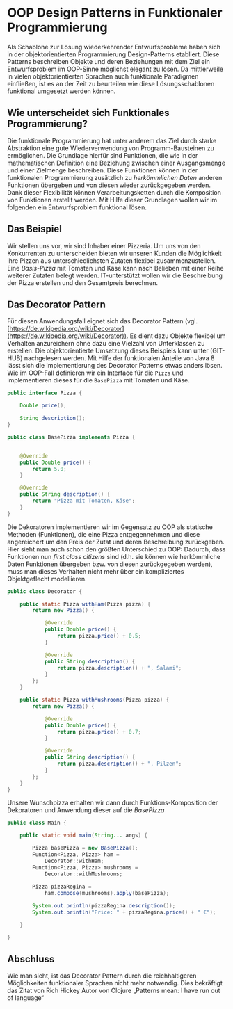 # OOP Design Patterns in Funktionaler Programmierung
Als Schablone zur Lösung wiederkehrender Entwurfsprobleme haben sich in der objektorientierten Programmierung Design-Patterns etabliert. Diese Patterns beschreiben Objekte und deren Beziehungen mit dem Ziel ein Entwurfsproblem im OOP-Sinne möglichst elegant zu lösen. Da mittlerweile in vielen objektorientierten Sprachen auch funktionale Paradigmen einfließen, ist es an der Zeit zu beurteilen wie diese Lösungsschablonen funktional umgesetzt werden können. 

## Wie unterscheidet sich Funktionales Programmierung?
Die funktionale Programmierung hat unter anderem das Ziel durch
starke Abstraktion eine gute Wiederverwendung von Programm-Bausteinen zu ermöglichen. Die Grundlage hierfür sind Funktionen, die wie in der mathematischen Definition eine Beziehung zwischen einer Ausgangsmenge und einer Zielmenge beschreiben. Diese Funktionen können in der funktionalen Programmierung zusätzlich zu *herkömmlichen Daten* anderen Funktionen übergeben und von diesen wieder zurückgegeben werden. Dank dieser Flexibilität können Verarbeitungsketten durch die Komposition von Funktionen erstellt werden. Mit Hilfe dieser Grundlagen wollen wir im folgenden ein Entwurfsproblem funktional lösen.

## Das Beispiel
Wir stellen uns vor, wir sind Inhaber einer Pizzeria. Um uns von den Konkurrenten zu unterscheiden bieten wir unseren Kunden die Möglichkeit ihre Pizzen aus unterschiedlichsten Zutaten flexibel zusammenzustellen. Eine *Basis-Pizza* mit Tomaten und Käse kann nach Belieben mit einer Reihe weiterer Zutaten belegt werden. IT-unterstützt wollen wir die Beschreibung der Pizza erstellen und den Gesamtpreis berechnen. 

## Das Decorator Pattern
Für diesen Anwendungsfall eignet sich das Decorator Pattern
(vgl. [https://de.wikipedia.org/wiki/Decorator](https://de.wikipedia.org/wiki/Decorator)). Es dient dazu Objekte flexibel um Verhalten anzureichern ohne dazu eine Vielzahl von Unterklassen zu erstellen. Die objektorientierte Umsetzung dieses Beispiels kann unter (GIT-HUB) nachgelesen werden. 
Mit Hilfe der funktionalen Anteile von Java 8 lässt sich die Implementierung des Decorator Patterns etwas anders lösen.  
Wie im OOP-Fall definieren wir ein Interface für die `Pizza` und implementieren dieses für die `BasePizza` mit Tomaten und Käse.

```java
public interface Pizza {

    Double price();

    String description();
}
```

```java
public class BasePizza implements Pizza {


    @Override
    public Double price() {
        return 5.0;
    }

    @Override
    public String description() {
        return "Pizza mit Tomaten, Käse";
    }
}
```

Die Dekoratoren implementieren wir im Gegensatz zu OOP als statische Methoden (Funktionen), die eine Pizza entgegennehmen und diese angereichert um den Preis der Zutat und deren Beschreibung zurückgeben. Hier sieht man auch schon den größten Unterschied zu OOP: Dadurch, dass Funktionen nun *first class citizens* sind (d.h. sie können wie herkömmliche Daten Funktionen übergeben bzw. von diesen zurückgegeben werden), muss man dieses Verhalten nicht mehr über ein kompliziertes Objektgeflecht modellieren.

```java
public class Decorator {

    public static Pizza withHam(Pizza pizza) {
        return new Pizza() {

            @Override
            public Double price() {
                return pizza.price() + 0.5;
            }

            @Override
            public String description() {
                return pizza.description() + ", Salami";
            }
        };
    }

    public static Pizza withMushrooms(Pizza pizza) {
        return new Pizza() {

            @Override
            public Double price() {
                return pizza.price() + 0.7;
            }

            @Override
            public String description() {
                return pizza.description() + ", Pilzen";
            }
        };
    }
}
```

Unsere Wunschpizza erhalten wir dann durch Funktions-Komposition der Dekoratoren und Anwendung dieser auf die *BasePizza*

```java
public class Main {

    public static void main(String... args) {

        Pizza basePizza = new BasePizza();
        Function<Pizza, Pizza> ham = 
            Decorator::withHam;
        Function<Pizza, Pizza> mushrooms = 
            Decorator::withMushrooms;
        
        Pizza pizzaRegina = 
            ham.compose(mushrooms).apply(basePizza);

        System.out.println(pizzaRegina.description());
        System.out.println("Price: " + pizzaRegina.price() + " €");

    }

}
```

## Abschluss
Wie man sieht, ist das Decorator Pattern durch die reichhaltigeren Möglichkeiten funktionaler Sprachen nicht mehr notwendig. Dies bekräftigt das Zitat von Rich Hickey Autor von Clojure „Patterns mean: I have run out of language“

